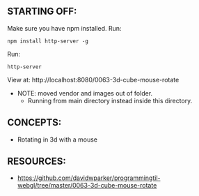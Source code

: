 ## STARTING OFF:

Make sure you have npm installed.
Run:
```
npm install http-server -g
```

Run:
```
http-server
```

View at: http://localhost:8080/0063-3d-cube-mouse-rotate

* NOTE: moved vendor and images out of folder.
  * Running from main directory instead inside this directory.

## CONCEPTS:

* Rotating in 3d with a mouse

## RESOURCES:

* https://github.com/davidwparker/programmingtil-webgl/tree/master/0063-3d-cube-mouse-rotate
